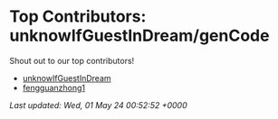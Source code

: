 # Top Contributors: unknowIfGuestInDream/genCode
Shout out to our top contributors!

- [unknowIfGuestInDream](https://github.com/unknowIfGuestInDream)
- [fengguanzhong1](https://github.com/fengguanzhong1)


_Last updated: Wed, 01 May 24 00:52:52 +0000_